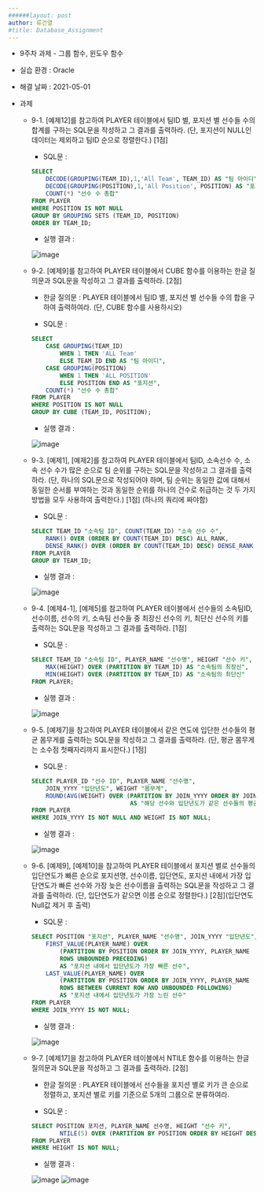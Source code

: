 ```yaml
---
######layout: post
author: 류건열
#title: Database_Assignment
---
```



- 9주차 과제 - 그룹 함수, 윈도우 함수
- 실습 환경 : Oracle
- 해결 날짜 : 2021-05-01

- 과제
    - 9-1. [예제12]를 참고하여 PLAYER 테이블에서 팀ID 별, 포지션 별 선수들 수의 합계를 구하는 SQL문을 작성하고 그 결과를 출력하라. (단, 포지션이 NULL인 데이터는 제외하고 팀ID 순으로 정렬한다.) [1점] 
        
        - SQL문 :     

        ```sql
        SELECT
            DECODE(GROUPING(TEAM_ID),1,'All Team', TEAM_ID) AS "팀 아이디",
            DECODE(GROUPING(POSITION),1,'All Position', POSITION) AS "포지션",
            COUNT(*) "선수 수 총합"
        FROM PLAYER
        WHERE POSITION IS NOT NULL
        GROUP BY GROUPING SETS (TEAM_ID, POSITION)
        ORDER BY TEAM_ID;
        ```

        - 실행 결과 : 

        ![image](https://user-images.githubusercontent.com/34560965/116743757-58d04e80-aa34-11eb-80e4-9a7bf313f17b.png)

    - 9-2. [예제9]를 참고하여 PLAYER 테이블에서 CUBE 함수를 이용하는 한글 질의문과 SQL문을 작성하고 그 결과를 출력하라. [2점]

        - 한글 질의문 : PLAYER 테이블에서 팀ID 별, 포지션 별 선수들 수의 합을 구하여 출력하여라. (단, CUBE 함수를 사용하시오)

        - SQL문 : 

        ```sql
        SELECT
            CASE GROUPING(TEAM_ID)
                WHEN 1 THEN 'ALL Team'
                ELSE TEAM_ID END AS "팀 아이디",
            CASE GROUPING(POSITION)
                WHEN 1 THEN 'ALL POSITION'
                ELSE POSITION END AS "포지션",
            COUNT(*) "선수 수 총합"
        FROM PLAYER
        WHERE POSITION IS NOT NULL
        GROUP BY CUBE (TEAM_ID, POSITION);
        ```

        - 실행 결과 : 

        ![image](https://user-images.githubusercontent.com/34560965/116743907-8cab7400-aa34-11eb-93ec-306cd77fbfec.png)

    - 9-3. [예제1], [예제2]를 참고하여 PLAYER 테이블에서 팀ID, 소속선수 수, 소속 선수 수가 많은 순으로 팀 순위를 구하는 SQL문을 작성하고 그 결과를 출력하라. (단, 하나의 SQL문으로 작성되어야 하며, 팀 순위는 동일한 값에 대해서 동일한 순서를 부여하는 것과 동일한 순위를 하나의 건수로 취급하는 것 두 가지 방법을 모두 사용하여 출력한다.) [1점] (하나의 쿼리에 짜야함)

        - SQL문 : 

        ```sql
        SELECT TEAM_ID "소속팀 ID", COUNT(TEAM_ID) "소속 선수 수",
            RANK() OVER (ORDER BY COUNT(TEAM_ID) DESC) ALL_RANK,
            DENSE_RANK() OVER (ORDER BY COUNT(TEAM_ID) DESC) DENSE_RANK
        FROM PLAYER
        GROUP BY TEAM_ID;
        ```

        - 실행 결과 : 

        ![image](https://user-images.githubusercontent.com/34560965/116743968-a51b8e80-aa34-11eb-867d-d1e6cc2946f1.png)

    - 9-4. [예제4-1], [예제5]를 참고하여 PLAYER 테이블에서 선수들의 소속팀ID, 선수이름, 선수의 키, 소속팀 선수들 중 최장신 선수의 키, 최단신 선수의 키를 출력하는 SQL문을 작성하고 그 결과를 출력하라. [1점]

        - SQL문 : 

        ```sql
        SELECT TEAM_ID "소속팀 ID", PLAYER_NAME "선수명", HEIGHT "선수 키",
            MAX(HEIGHT) OVER (PARTITION BY TEAM_ID) AS "소속팀의 최장신",
            MIN(HEIGHT) OVER (PARTITION BY TEAM_ID) AS "소속팀의 최단신"
        FROM PLAYER;
        ```

        - 실행 결과 : 

        ![image](https://user-images.githubusercontent.com/34560965/116744016-b6649b00-aa34-11eb-8c9a-206562f7b2bc.png)

    - 9-5. [예제7]을 참고하여 PLAYER 테이블에서 같은 연도에 입단한 선수들의 평균 몸무게를 출력하는 SQL문을 작성하고 그 결과를 출력하라. (단, 평균 몸무게는 소수점 첫째자리까지 표시한다.) [1점]

        - SQL문 : 

        ```sql
        SELECT PLAYER_ID "선수 ID", PLAYER_NAME "선수명", 
            JOIN_YYYY "입단년도", WEIGHT "몸무게",
            ROUND(AVG(WEIGHT) OVER (PARTITION BY JOIN_YYYY ORDER BY JOIN_YYYY), 1) 
                                    AS "해당 선수와 입단년도가 같은 선수들의 평균 몸무게"
        FROM PLAYER
        WHERE JOIN_YYYY IS NOT NULL AND WEIGHT IS NOT NULL;
        ```

        - 실행 결과 : 

        ![image](https://user-images.githubusercontent.com/34560965/116744134-ddbb6800-aa34-11eb-8907-7efdaa804cae.png)

    - 9-6. [예제9], [예제10]을 참고하여 PLAYER 테이블에서 포지션 별로 선수들의 입단연도가 빠른 순으로 포지션명, 선수이름, 입단연도, 포지션 내에서 가장 입단연도가 빠른 선수와 가장 늦은 선수이름을 출력하는 SQL문을 작성하고 그 결과를 출력하라. (단, 입단연도가 같으면 이름 순으로 정렬한다.) [2점](입단연도 Null값 제거 후 출력)

        - SQL문 : 

        ```sql
        SELECT POSITION "포지션", PLAYER_NAME "선수명", JOIN_YYYY "입단년도",
            FIRST_VALUE(PLAYER_NAME) OVER 
                (PARTITION BY POSITION ORDER BY JOIN_YYYY, PLAYER_NAME 
                ROWS UNBOUNDED PRECEDING) 
                AS "포지션 내에서 입단년도가 가장 빠른 선수",
            LAST_VALUE(PLAYER_NAME) OVER 
                (PARTITION BY POSITION ORDER BY JOIN_YYYY, PLAYER_NAME 
                ROWS BETWEEN CURRENT ROW AND UNBOUNDED FOLLOWING) 
                AS "포지션 내에서 입단년도가 가장 느린 선수"
        FROM PLAYER
        WHERE JOIN_YYYY IS NOT NULL;
        ```

        - 실행 결과 : 

        ![image](https://user-images.githubusercontent.com/34560965/116744218-fc216380-aa34-11eb-9489-3e92e5a6e7cf.png)

    - 9-7. [예제17]을 참고하여 PLAYER 테이블에서 NTILE 함수를 이용하는 한글 질의문과 SQL문을 작성하고 그 결과를 출력하라. [2점]

        - 한글 질의문 : PLAYER 테이블에서 선수들을 포지션 별로 키가 큰 순으로 정렬하고, 포지션 별로 키를 기준으로 5개의 그룹으로 분류하여라.

        - SQL문 : 

        ```sql
        SELECT POSITION 포지션, PLAYER_NAME 선수명, HEIGHT "선수 키",
                NTILE(5) OVER (PARTITION BY POSITION ORDER BY HEIGHT DESC) AS "포지션 별 키 그룹"
        FROM PLAYER
        WHERE HEIGHT IS NOT NULL;
        ```

        - 실행 결과 : 

        ![image](https://user-images.githubusercontent.com/34560965/116744280-122f2400-aa35-11eb-9a5d-5b8fe389c10c.png)
        ![image](https://user-images.githubusercontent.com/34560965/116744292-14917e00-aa35-11eb-889d-0067dad2ab9c.png)
